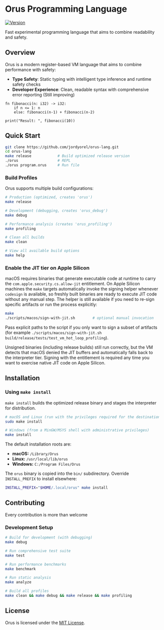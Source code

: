 # Orus Programming Language

[![Version](https://img.shields.io/badge/version-0.6.4-blue.svg)](CHANGELOG.md)

Fast experimental programming language that aims to combine readability and safety.

## Overview

Orus is a modern register-based VM language that aims to combine performance with safety:
- **Type Safety**: Static typing with intelligent type inference and runtime safety checks
- **Developer Experience**: Clean, readable syntax with comprehensive error reporting (Still improving)


```orus
fn fibonacci(n: i32) -> i32:
    if n <= 1: n
    else: fibonacci(n-1) + fibonacci(n-2)

print("Result: ", fibonacci(10))
```

## Quick Start

```bash
git clone https://github.com/jordyorel/orus-lang.git
cd orus-lang
make release            # Build optimized release version
./orus                  # REPL
./orus program.orus     # Run file
```

### Build Profiles

Orus supports multiple build configurations:

```bash
# Production (optimized, creates 'orus')
make release

# Development (debugging, creates 'orus_debug')
make debug

# Performance analysis (creates 'orus_profiling')
make profiling

# Clean all builds
make clean

# View all available build options
make help
```

### Enable the JIT tier on Apple Silicon

macOS requires binaries that generate executable code at runtime to carry the
`com.apple.security.cs.allow-jit` entitlement. On Apple Silicon machines the
`make` targets automatically invoke the signing helper whenever `codesign` is
available, so freshly built binaries are ready to execute JIT code without any
manual step. The helper is still available if you need to re-sign specific
artifacts or run the process explicitly:

```bash
make
./scripts/macos/sign-with-jit.sh        # optional manual invocation
```

Pass explicit paths to the script if you only want to sign a subset of
artifacts (for example `./scripts/macos/sign-with-jit.sh build/release/tests/test_vm_hot_loop_profiling`).

Unsigned binaries (including release builds) still run correctly, but the VM
detects that macOS denied the JIT buffers and automatically falls back to the
interpreter tier. Signing with the entitlement is required any time you want to
exercise native JIT code on Apple Silicon.

## Installation

### Using `make install`

`make install` builds the optimized release binary and stages the
interpreter for distribution.

```bash
# macOS and Linux (run with the privileges required for the destination)
sudo make install

# Windows (from a MinGW/MSYS shell with administrative privileges)
make install
```

The default installation roots are:

- **macOS:** `/Library/Orus`
- **Linux:** `/usr/local/lib/orus`
- **Windows:** `C:/Program Files/Orus`

The `orus` binary is copied into the `bin/` subdirectory. Override
`INSTALL_PREFIX` to install elsewhere:

```bash
INSTALL_PREFIX="$HOME/.local/orus" make install
```


## Contributing
Every contribution is more than welcome

### Development Setup
```bash
# Build for development (with debugging)
make debug

# Run comprehensive test suite
make test

# Run performance benchmarks  
make benchmark

# Run static analysis
make analyze

# Build all profiles
make clean && make debug && make release && make profiling
```

## License

Orus is licensed under the [MIT License](LICENSE).
